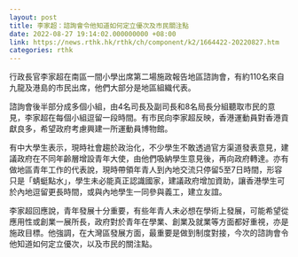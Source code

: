 ```yaml
---
layout: post
title: 李家超：諮詢會令他知道如何定立優次及市民關注點
date: 2022-08-27 19:14:02.000000000 +08:00
link: https://news.rthk.hk/rthk/ch/component/k2/1664422-20220827.htm
categories: rthk
---
```


行政長官李家超在南區一間小學出席第二場施政報告地區諮詢會，有約110名來自九龍及港島的市民出席，他們大部分是地區組織代表。

諮詢會後半部分成多個小組，由4名司長及副司長和8名局長分組聽取市民的意見，李家超在每個小組逗留一段時間。有市民向李家超反映，香港運動員對香港貢獻良多，希望政府考慮興建一所運動員博物館。

有中大學生表示，現時社會趨於政治化，不少學生不敢透過官方渠道發表意見，建議政府在不同年齡層增設青年大使，由他們吸納學生意見後，再向政府轉達。亦有做地區青年工作的代表說，現時帶領年青人到內地交流只停留5至7日時間，形容只是「蜻蜓點水」，學生未必能真正認識國家，建議政府增加資助，讓香港學生可於內地逗留更長時間，或與內地學生一同參與義工，建立友誼。

李家超回應說，青年發展十分重要，有些年青人未必想在學術上發展，可能希望從應用性或創業一展所長，政府對於青年在學業、創業及就業等方面都好重視，亦是施政目標。他強調，在大灣區發展方面，最重要是做到制度對接，今次的諮詢會令他知道如何定立優次，以及市民的關注點。
